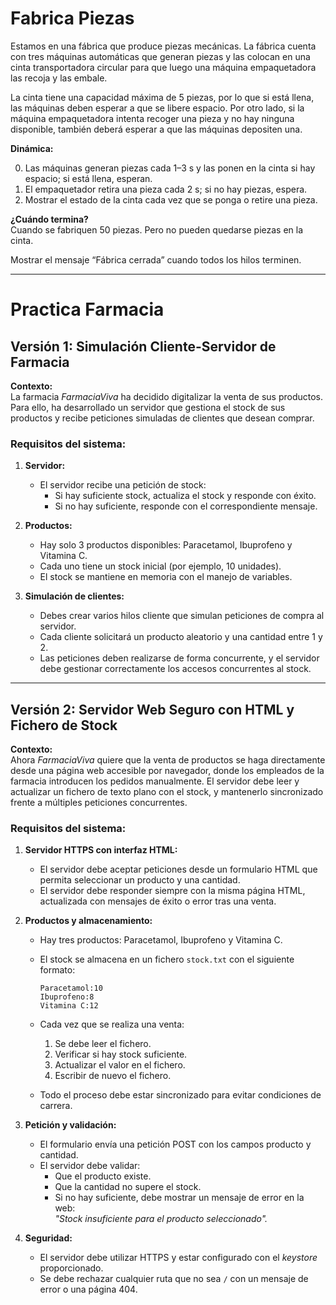 # Fabrica Piezas

Estamos en una fábrica que produce piezas mecánicas. La fábrica cuenta con tres máquinas automáticas que generan piezas y las colocan en una cinta transportadora circular para que luego una máquina empaquetadora las recoja y las embale.

La cinta tiene una capacidad máxima de 5 piezas, por lo que si está llena, las máquinas deben esperar a que se libere espacio. Por otro lado, si la máquina empaquetadora intenta recoger una pieza y no hay ninguna disponible, también deberá esperar a que las máquinas depositen una.

**Dinámica:**

0. Las máquinas generan piezas cada 1–3 s y las ponen en la cinta si hay espacio; si está llena, esperan.  
1. El empaquetador retira una pieza cada 2 s; si no hay piezas, espera.  
2. Mostrar el estado de la cinta cada vez que se ponga o retire una pieza.

**¿Cuándo termina?**  
Cuando se fabriquen 50 piezas. Pero no pueden quedarse piezas en la cinta.

Mostrar el mensaje “Fábrica cerrada” cuando todos los hilos terminen.

---

# Practica Farmacia

## Versión 1: Simulación Cliente-Servidor de Farmacia

**Contexto:**  
La farmacia *FarmaciaViva* ha decidido digitalizar la venta de sus productos. Para ello, ha desarrollado un servidor que gestiona el stock de sus productos y recibe peticiones simuladas de clientes que desean comprar.

### Requisitos del sistema:

1. **Servidor:**
   - El servidor recibe una petición de stock:
     - Si hay suficiente stock, actualiza el stock y responde con éxito.
     - Si no hay suficiente, responde con el correspondiente mensaje.

2. **Productos:**
   - Hay solo 3 productos disponibles: Paracetamol, Ibuprofeno y Vitamina C.
   - Cada uno tiene un stock inicial (por ejemplo, 10 unidades).
   - El stock se mantiene en memoria con el manejo de variables.

3. **Simulación de clientes:**
   - Debes crear varios hilos cliente que simulan peticiones de compra al servidor.
   - Cada cliente solicitará un producto aleatorio y una cantidad entre 1 y 2.
   - Las peticiones deben realizarse de forma concurrente, y el servidor debe gestionar correctamente los accesos concurrentes al stock.

---

## Versión 2: Servidor Web Seguro con HTML y Fichero de Stock

**Contexto:**  
Ahora *FarmaciaViva* quiere que la venta de productos se haga directamente desde una página web accesible por navegador, donde los empleados de la farmacia introducen los pedidos manualmente. El servidor debe leer y actualizar un fichero de texto plano con el stock, y mantenerlo sincronizado frente a múltiples peticiones concurrentes.

### Requisitos del sistema:

1. **Servidor HTTPS con interfaz HTML:**
   - El servidor debe aceptar peticiones desde un formulario HTML que permita seleccionar un producto y una cantidad.
   - El servidor debe responder siempre con la misma página HTML, actualizada con mensajes de éxito o error tras una venta.

2. **Productos y almacenamiento:**
   - Hay tres productos: Paracetamol, Ibuprofeno y Vitamina C.
   - El stock se almacena en un fichero `stock.txt` con el siguiente formato:

     ```
     Paracetamol:10  
     Ibuprofeno:8  
     Vitamina C:12
     ```

   - Cada vez que se realiza una venta:
     1. Se debe leer el fichero.
     2. Verificar si hay stock suficiente.
     3. Actualizar el valor en el fichero.
     4. Escribir de nuevo el fichero.
   - Todo el proceso debe estar sincronizado para evitar condiciones de carrera.

3. **Petición y validación:**
   - El formulario envía una petición POST con los campos producto y cantidad.
   - El servidor debe validar:
     - Que el producto existe.
     - Que la cantidad no supere el stock.
     - Si no hay suficiente, debe mostrar un mensaje de error en la web:  
       *"Stock insuficiente para el producto seleccionado".*

4. **Seguridad:**
   - El servidor debe utilizar HTTPS y estar configurado con el *keystore* proporcionado.
   - Se debe rechazar cualquier ruta que no sea `/` con un mensaje de error o una página 404.
